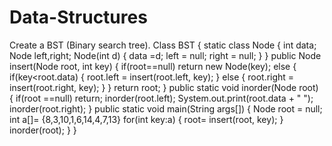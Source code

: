 # Data-Structures
Create a BST (Binary search tree).
Class BST
{
static class Node
{
int data;
Node left,right;
Node(int d)
{
data =d;
left = null;
right = null;
}
}
public Node insert(Node root, int key)
{
if(root==null)
return new Node(key);
else
{
if(key<root.data)
{
root.left = insert(root.left, key);
}
else
{
root.right = insert(root.right, key);
}
}
return root;
}
public static void inorder(Node root)
{
if(root ==null)
return;
inorder(root.left);
System.out.print(root.data + " ");
inorder(root.right);
}
public static void main(String args[])
{
Node root = null;
int a[]= {8,3,10,1,6,14,4,7,13}
for(int key:a)
{
root= insert(root, key);
}
inorder(root);
}
}
